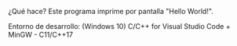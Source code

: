 ¿Qué hace?
Este programa imprime por pantalla "Hello World!".

Entorno de desarrollo:
(Windows 10) C/C++ for Visual Studio Code + MinGW - C11/C++17
